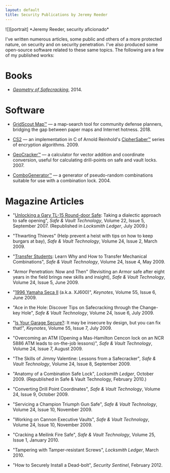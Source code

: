 ```yaml
---
layout: default
title: Security Publications by Jeremy Reeder
---
```


<div class="gallery" markdown="1">
![][portrait]
*Jeremy Reeder, security aficionado*
</div>

I've written numerous articles, some public and others of a more protected
nature, on security and on security penetration. I've also produced some
open-source software related to these same topics. The following are a few of
my published works:

# Books
- _[Geometry of Safecracking][geometry]_, 2014.

# Software
- [GridScout Map™][gridscout] — a map-search tool for community defense
  planners, bridging the gap between paper maps and Internet hotness. 2018.

- [CS2][saber-source] — an implementation in C of Arnold Reinhold's
  [CipherSaber™][saber-home] series of encryption algorithms. 2009.

- [GeoCracker™][tools] — a calculator for vector addition and coordinate
  conversion, useful for calculating drill-points on safe and vault locks.
  2007.

- [ComboGenerator™][tools] — a generator of pseudo-random combinations suitable
  for use with a combination lock. 2004.

# Magazine Articles
- "[Unlocking a Gary TL-15 Round-door Safe][gary-tl15]: Taking a dialectic
  approach to safe opening", _Safe & Vault Technology_, Volume 22, Issue 5,
  September 2007.  (Republished in _Locksmith Ledger_, July 2009.)

- "Thwarting Thieves" (Help prevent a heist with tips on how to keep burgars at
  bay), _Safe & Vault Technology_, Volume 24, Issue 2, March 2009.

- "[Transfer Students][transferring]: Learn Why and How to Transfer Mechanical
  Combinations", _Safe & Vault Technology_, Volume 24, Issue 4, May 2009.

- "Armor Penetration: Now and Then" (Revisiting an Armor safe after eight years
  in the field brings new skills and insight), _Safe & Vault Technology_,
  Volume 24, Issue 5, June 2009.

- "[1996 Yamaha Seca II][yamaha] (a.k.a. XJ600)", _Keynotes_, Volume 55, Issue
  6, June 2009.

- "Ace in the Hole: Discover Tips on Safecracking through the Change-key Hole",
  _Safe & Vault Technology_, Volume 24, Issue 6, July 2009.

- "[Is Your Garage Secure?][garage]: It may be insecure by design, but you can
  fix that!", _Keynotes_, Volume 55, Issue 7, July 2009.

- "Overcoming an ATM (Opening a Mas-Hamilton Cencon lock on an NCR 5886 ATM
  leads to on-the-job lessons)", _Safe & Vault Technology_, Volume 24, Issue 7,
  August 2009.

- "The Skills of Jimmy Valentine: Lessons from a Safecracker", _Safe & Vault
  Technology_, Volume 24, Issue 8, September 2009.

- "Anatomy of a Combination Safe Lock", _Locksmith Ledger_, October 2009.
  (Republished in Safe & Vault Technology, February 2010.)

- "Converting Drill Point Coordinates", _Safe & Vault Technology_, Volume 24,
  Issue 9, October 2009.

- "Servicing a Champion Triumph Gun Safe", _Safe & Vault Technology_, Volume
  24, Issue 10, November 2009.

- "Working on Cannon Executive Vaults", _Safe & Vault Technology_, Volume 24,
  Issue 10, November 2009.

- "Cracking a Meilink Fire Safe", _Safe & Vault Technology_, Volume 25, Issue
  1, January 2010.

- "Tampering with Tamper-resistant Screws", _Locksmith Ledger_, March 2010.

- "How to Securely Install a Dead-bolt", _Security Sentinel_, February 2012.


[garage]:       articles/Is_Your_Garage_Secure/
[gary-tl15]:    articles/Unlocking_a_Gary_TL-15_Round-door_Safe/
[geometry]:     https://www.lulu.com/shop/jeremy-reeder/geometry-of-safecracking/hardcover/product-21408287.html
[gridscout]:    https://www.gridscout.net/
[portrait]:     images/JeremyReeder.jpg
[saber-home]:   http://ciphersaber.gurus.org/
[saber-source]: download/cs2.c
[tools]:        tools#software
[transferring]: articles/Transfer_Students/
[yamaha]:       articles/1996_Yamaha_Seca_II/
